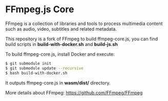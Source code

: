 FFmpeg.js Core
=============

FFmpeg is a collection of libraries and tools to process multimedia content
such as audio, video, subtitles and related metadata.

This repository is a fork of FFmpeg to build ffmpeg-core.js, you can find build scripts
in **build-with-docker.sh** and **build-js.sh**

To build ffmpeg-core.js, install Docker and execute:

```bash
$ git submodule init
$ git submodule update --recursive
$ bash build-with-docker.sh
```

It outputs ffmpeg-core.js in **wasm/dist/** directory.

More details about FFmpeg: https://github.com/FFmpeg/FFmpeg

